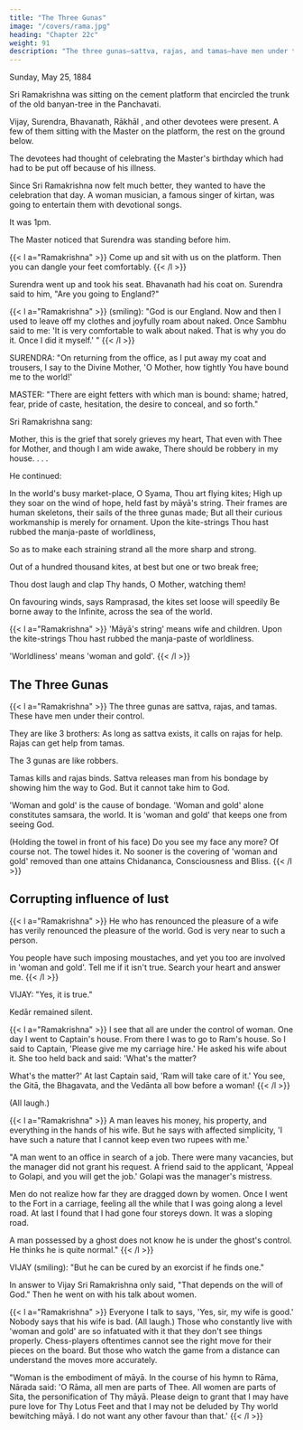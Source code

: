 ```yaml
---
title: "The Three Gunas"
image: "/covers/rama.jpg"
heading: "Chapter 22c"
weight: 91
description: "The three gunas―sattva, rajas, and tamas―have men under their control"
---
```



Sunday, May 25, 1884

Sri Ramakrishna was sitting on the cement platform that encircled the trunk of the old banyan-tree in the Panchavati. 

Vijay, Surendra, Bhavanath, Rākhāl , and other devotees were present. A few of them sitting with the Master on the platform, the rest on the ground below. 

The devotees had thought of celebrating the Master's birthday which had had to be put off because of his illness.

Since Sri Ramakrishna now felt much better, they wanted to have the celebration that day. A woman musician, a famous singer of kirtan, was going to entertain them with devotional songs.

It was 1pm. 

<!-- M. had been looking for Sri Ramakrishna in the Master's room. When he did not find him there, he went to the Panchavati and eagerly asked the devotees, "Where is he?" He was standing right in front of the Master but in his excitement did not notice him.

The devotees laughed loudly. 

A moment later M. saw Sri Ramakrishna and felt very much embarrassed. He prostrated himself before the Master, who sat there facing the south and smiling happily. Kedār and Vijay were sitting at his left. These two devotees had had a misunderstanding recently when Kedār had cut off his connection with the Brahmo Samaj.

(to M., with a smile): You see how I have united them?" The Master had brought a mādhavi creeper from Vrindāvan in the year 1868 and had planted it in the Panchavati.

The creeper had grown big and strong. Some children were jumping and swinging from it. The Master observed them and laughed. He said: "They are like young monkeys. They will not give up swinging even though they sometimes fall to the ground."  -->

The Master noticed that Surendra was standing before him.

{{< l a="Ramakrishna" >}}
Come up and sit with us on the platform. Then you can dangle your feet comfortably.
{{< /l >}}

Surendra went up and took his seat. Bhavanath had his coat on. Surendra said to him, "Are you going to England?"


{{< l a="Ramakrishna" >}}
(smiling): "God is our England. Now and then I used to leave off my clothes and joyfully roam about naked. Once Sambhu said to me: 'It is very comfortable to walk about naked. That is why you do it. Once I did it myself.' "
{{< /l >}}


SURENDRA: "On returning from the office, as I put away my coat and trousers, I say to the Divine Mother, 'O Mother, how tightly You have bound me to the world!'

MASTER: "There are eight fetters with which man is bound: shame; hatred, fear, pride of caste, hesitation, the desire to conceal, and so forth."

Sri Ramakrishna sang:

Mother, this is the grief that sorely grieves my heart,
That even with Thee for Mother, and though I am wide awake,
There should be robbery in my house. . . .

He continued:

In the world's busy market-place, O Syama, Thou art flying kites;
High up they soar on the wind of hope, held fast by māyā's string.
Their frames are human skeletons, their sails of the three gunas made;
But all their curious workmanship is merely for ornament.
Upon the kite-strings Thou hast rubbed the manja-paste of worldliness,

So as to make each straining strand all the more sharp and strong. 

Out of a hundred thousand kites, at best but one or two break free;

Thou dost laugh and clap Thy hands, O Mother, watching them!

On favouring winds, says Ramprasad, the kites set loose will
speedily Be borne away to the Infinite, across the sea of the world.


{{< l a="Ramakrishna" >}}
'Māyā's string' means wife and children. Upon the kite-strings Thou hast rubbed the manja-paste of worldliness.

'Worldliness' means 'woman and gold'.
{{< /l >}}


## The Three Gunas 

{{< l a="Ramakrishna" >}}
The three gunas are sattva, rajas, and tamas. These have men under their control. 

They are like 3 brothers: As long as sattva exists, it calls on rajas for help. Rajas can get help from tamas. 

The 3 gunas are like robbers. 

Tamas kills and rajas binds. Sattva releases man from his bondage by showing him the way to God. But it cannot take him to God.

'Woman and gold' is the cause of bondage. 'Woman and gold' alone constitutes samsara, the world. It is 'woman and gold' that keeps one from seeing God. 

(Holding the towel in front of his face) Do you see my face any more? Of course not. The towel hides it. No sooner is the covering of 'woman and gold' removed than one attains Chidananca, Consciousness and Bliss.
{{< /l >}}


<!-- VIJAY (smiling): "It is because sattva, too, is a robber."


MASTER (smiling): "True. Sattva cannot take man to God, "

BHAVANATH: "These are wonderful words indeed."

MASTER: "Yes, This is a lofty thought."

Listening to these words of the Master, the devotees felt very happy.
The bondage of "woman and gold" -->


## Corrupting influence of lust

{{< l a="Ramakrishna" >}}
He who has renounced the pleasure of a wife has verily renounced the pleasure of the world. God is very near to such a person.

You people have such imposing moustaches, and yet you too are involved in 'woman and gold'. Tell me if it isn't true. Search your heart and answer me.
{{< /l >}}


VIJAY: "Yes, it is true."

Kedār remained silent.

{{< l a="Ramakrishna" >}}
I see that all are under the control of woman. One day I went to Captain's house. From there I was to go to Ram's house. So I said to Captain, 'Please give me my carriage hire.' He asked his wife about it. She too held back and said: 'What's the matter? 

What's the matter?' At last Captain said, 'Ram will take care of it.' You see, the Gitā, the Bhagavata, and the Vedānta all bow before a woman!
{{< /l >}}


 (All laugh.)

{{< l a="Ramakrishna" >}}
A man leaves his money, his property, and everything in the hands of his wife. But he says with affected simplicity, 'I have such a nature that I cannot keep even two rupees with me.'

"A man went to an office in search of a job. There were many vacancies, but the manager did not grant his request. A friend said to the applicant, 'Appeal to Golapi, and you will get the job.' Golapi was the manager's mistress.

Men do not realize how far they are dragged down by women. Once I went to the Fort in a carriage, feeling all the while that I was going along a level road. At last I found that I had gone four storeys down. It was a sloping road.

A man possessed by a ghost does not know he is under the ghost's control. He thinks he is quite normal."
{{< /l >}}


VIJAY (smiling): "But he can be cured by an exorcist if he finds one."

In answer to Vijay Sri Ramakrishna only said, "That depends on the will of God." Then he went on with his talk about women.

{{< l a="Ramakrishna" >}}
Everyone I talk to says, 'Yes, sir, my wife is good.' Nobody says that his wife is bad. (All laugh.) Those who constantly live with 'woman and gold' are so infatuated with it that they don't see things properly. Chess-players oftentimes cannot see the right move for their pieces on the board. But those who watch the game from a distance can understand the moves more accurately.

"Woman is the embodiment of māyā. In the course of his hymn to Rāma, Nārada said: 'O Rāma, all men are parts of Thee. All women are parts of Sita, the personification of Thy māyā. Please deign to grant that I may have pure love for Thy Lotus Feet and that I may not be deluded by Thy world bewitching māyā. I do not want any other favour than that.'
{{< /l >}}
